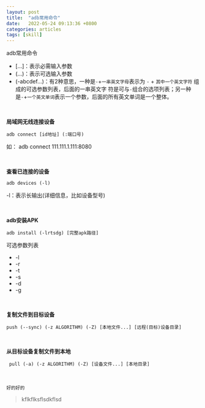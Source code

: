 ```yaml
---
layout: post
title:  "adb常用命令"
date:   2022-05-24 09:13:36 +0800
categories: articles
tags: [skill]
---
```

adb常用命令


- [...]：表示必需输入参数
- (...)：表示可选输入参数
- (-abcdef...)：有2种意思，一种是`-`+`一串英文字母`表示为 `-` + `其中一个英文字符` 组成的可选参数列表，后面的一串英文字
符是可与`-`组合的选项列表；另一种是`-`+`一个英文单词`表示一个参数，后面的所有英文单词是一个整体。

<br>

**局域网无线连接设备**
```text
adb connect [id地址] (:端口号)
```
如： adb connect 111.111.1.111:8080

<br>

**查看已连接的设备**
```text
adb devices (-l)
```
-l：表示长输出(详细信息，比如设备型号)

<br>

**adb安装APK**
```text
adb install (-lrtsdg) [完整apk路径]
```
可选参数列表
- -l
- -r
- -t
- -s
- -d
- -g

<br>

**复制文件到目标设备**
```text
push (--sync) (-z ALGORITHM) (-Z) [本地文件...] [远程(目标)设备目录]
```

<br>

**从目标设备复制文件到本地**
```text
 pull (-a) (-z ALGORITHM) (-Z) [设备文件...] [本地目录]
```

<br>

`好的好的`
> kflkflksflsdkflsd